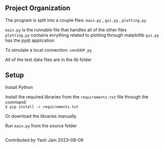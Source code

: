 
## Project Organization
The program is split into a couple files: `main.py` , `gui.py` , `plotting.py`

`main.py` is the runnable file that handles all of the other files  
`plotting.py` contains evrything related to plotting through matplotlib
`gui.py` has the pyqt application.

To simulate a local connection: `sendUDP.py`  

All of the test data files are in the lib folder

## Setup
Install Python

Install the required libraries from the `requirements.txt` file through the command:  
```$ pip install -r requirements.txt```

Or download the libraries manually


Run ```main.py``` from the source folder


##
Contributed by Yash Jain
2023-08-09